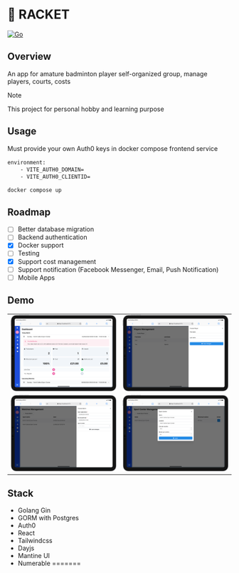 # 🏸 RACKET

[![Go](https://github.com/truc9/racket/actions/workflows/go.yml/badge.svg)](https://github.com/truc9/racket/actions/workflows/go.yml)

## Overview
An app for amature badminton player self-organized group, manage players, courts, costs

> [!NOTE]
This project for personal hobby and learning purpose

## Usage
Must provide your own Auth0 keys in docker compose frontend service
```
environment:
    - VITE_AUTH0_DOMAIN=
    - VITE_AUTH0_CLIENTID=
```

```bash
docker compose up
```

## Roadmap
- [ ] Better database migration
- [ ] Backend authentication
- [x] Docker support
- [ ] Testing
- [x] Support cost management
- [ ] Support notification (Facebook Messenger, Email, Push Notification)
- [ ] Mobile Apps

## Demo
|                                                    |                                                           |
| :------------------------------------------------: | :-------------------------------------------------------: |
| ![demo](art/iPad-PRO-11-dashboard.png "Dashboard") |      ![demo](art/iPad-PRO-11-players.png "Players")       |
|   ![demo](art/iPad-PRO-11-matches.png "Matches")   | ![demo](art/iPad-PRO-11-sportcenters.png "Sport Centers") |

## Stack
- Golang Gin
- GORM with Postgres
- Auth0
- React
- Tailwindcss
- Dayjs
- Mantine UI
- Numerable
=======

